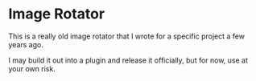 # Image Rotator

This is a really old image rotator that I wrote for a specific project a few years ago.

I may build it out into a plugin and release it officially, but for now, use at your own risk.